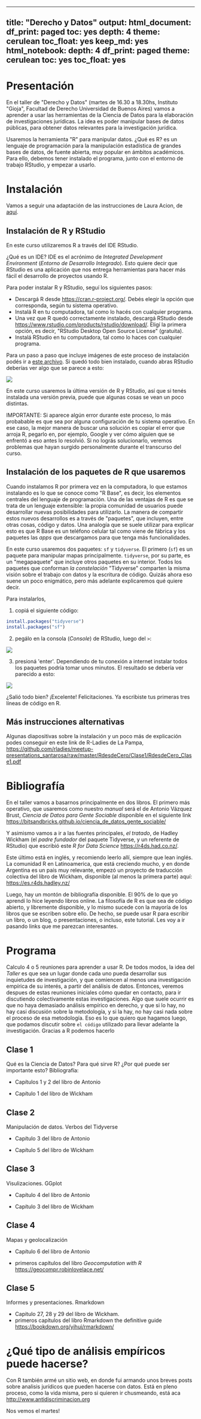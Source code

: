 <!-- rnb-text-begin -->


---
title: "Derecho y Datos"
output:
  html_document:
    df_print: paged
    toc: yes
    depth: 4
    theme: cerulean
    toc_float: yes
    keep_md: yes
  html_notebook:
    depth: 4
    df_print: paged
    theme: cerulean
    toc: yes
    toc_float: yes
---

# Presentación

En el taller de "Derecho y Datos" (martes de 16.30 a 18.30hs, Instituto "Gioja", Facultad de Derecho Universidad de Buenos Aires) vamos a aprender a usar las herramientas de la Ciencia de Datos para la elaboración de investigaciones jurídicas. La idea es poder manipular bases de datos públicas, para obtener datos relevantes para la investigación jurídica.

Usaremos la herramienta "R" para manipular datos. ¿Qué es R? es un lenguaje de programación para la manipulación estadística de grandes bases de datos, de fuente abierta, muy popular en ámbitos académicos. Para ello, debemos tener instalado el programa, junto con el entorno de trabajo RStudio, y empezar a usarlo.

# Instalación

Vamos a seguir una adaptación de las instrucciones de Laura Acion, de [aquí](https://github.com/lauracion/R_Curso_de_Nivelacion/blob/master/Instalacion_R_RStudio.md#instalaci%C3%B3n-de-r-y-rstudio). 

## Instalación de R y RStudio

En este curso utilizaremos R a través del IDE RStudio. 

¿Qué es un IDE? IDE es el acrónimo de *Integrated Development Environment* (*Entorno de Desarrollo Integrado*). Esto quiere decir que RStudio es una aplicación que nos entrega herramientas para hacer más fácil el desarrollo de proyectos usando R.

Para poder instalar R y RStudio, seguí los siguientes pasos:

- Descargá R desde https://cran.r-project.org/. Debés elegir la opción que corresponda, según tu sistema operativo.
- Instalá R en tu computadora, tal como lo hacés con cualquier programa. 
- Una vez que R quedó correctamente instalado, descargá RStudio desde https://www.rstudio.com/products/rstudio/download/. Eligí la primera opción, es decir, "RStudio Desktop Open Source License" (gratuita). 
- Instalá RStudio en tu computadora, tal como lo haces con cualquier programa. 

Para un paso a paso que incluye imágenes de este proceso de instalación podés ir a [este archivo](https://github.com/lauracion/R_Curso_de_Nivelacion/blob/master/Instalacion_R_RStudio.pdf). 
Si quedó todo bien instalado, cuando abras RStudio deberías ver algo que se parece a esto:

![](https://github.com/lauracion/R_Curso_de_Nivelacion/raw/master/images/rstudio.png)

En este curso usaremos la última versión de R y RStudio, así que si tenés instalada una versión previa, puede que algunas cosas se vean un poco distintas.

IMPORTANTE: Si aparece algún error durante este proceso, lo más probabable es que sea por alguna configuración de tu sistema operativo. En ese caso, la mejor manera de buscar una solución es copiar el error que arroja R, pegarlo en, por ejemplo, Google y ver cómo alguien que se enfrentó a eso antes lo resolvió. Si no lográs solucionarlo, veremos problemas que hayan surgido personalmente durante el transcurso del curso.

## Instalación de los paquetes de R que usaremos

Cuando instalamos R por primera vez en la computadora, lo que estamos instalando es lo que se conoce como "R Base", es decir, los elementos centrales del lenguaje de programación. Una de las ventajas de R es que se trata de un lenguaje extensible: la propia comunidad de usuarios puede desarrollar nuevas posibilidades para utilizarlo. La manera de compartir estos nuevos desarrollos es a través de "paquetes", que incluyen, entre otras cosas, código y datos. Una analogía que se suele utilizar para explicar esto es que R Base es un teléfono celular tal como viene de fábrica y los paquetes las _apps_ que descargamos para que tenga más funcionalidades. 

En este curso usaremos dos paquetes: `sf` y `tidyverse`. El primero (`sf`) es un paquete para manipular mapas principalmente. `tidyverse`, por su parte, es un "megapaquete" que incluye otros paquetes en su interior. Todos los paquetes que conforman _la constelación_ "Tidyverse" comparten la misma visión sobre el trabajo con datos y la escritura de código. Quizás ahora eso suene un poco enigmático, pero más adelante explicaremos qué quiere decir. 

Para instalarlos, 

1. copiá el siguiente código:

```r
install.packages("tidyverse")
install.packages("sf")
```

2. pegálo en la consola (_Console_) de RStudio, luego del `>`:

![](https://github.com/lauracion/R_Curso_de_Nivelacion/raw/master/images/install.packages.png)

3. presioná 'enter'. 
Dependiendo de tu conexión a internet instalar todos los paquetes podría tomar unos minutos. El resultado se debería ver parecido a esto:


![](https://github.com/lauracion/R_Curso_de_Nivelacion/raw/master/images/paquetes_instalados.png)


¿Salió todo bien? ¡Excelente! Felicitaciones. Ya escribiste tus primeras tres líneas de código en R.

## Más instrucciones alternativas

Algunas diapositivas sobre la instalación y un poco más de explicación podes conseguir en este link de R-Ladies de La Pampa, https://github.com/rladies/meetup-presentations_santarosa/raw/master/RdesdeCero/Clase1/RdesdeCero_Clase1.pdf  


# Bibliografía

En el taller vamos a basarnos principalmente en dos libros. El primero más operativo, que usaremos como nuestro _manual_  será el de Antonio Vázquez Brust, _Ciencia de Datos para Gente Sociable_ disponible en el siguiente link https://bitsandbricks.github.io/ciencia_de_datos_gente_sociable/ 

Y asimismo vamos a ir a las fuentes principales, _el tratado_, de Hadley Wickham (el _padre fundador_ del paquete Tidyverse, y un referente de RStudio) que escribió este _R for Data Science_ https://r4ds.had.co.nz/.

Este último está en inglés, y recomiendo leerlo allí, siempre que lean inglés. La comunidad R en Latinoamerica, que está creciendo mucho, y en donde Argentina es un país muy relevante, empezó un proyecto de traducción colectiva del libro de Wickham, disponible (al menos la primera parte) aquí: https://es.r4ds.hadley.nz/ 

Luego, hay un montón de bibliografía disponible. El 90% de lo que yo aprendí lo hice leyendo libros online. La filosofía de R es que sea de código abierto, y libremente disponible, y lo mismo sucede con la mayoría de los libros que se escriben sobre ello. De hecho, se puede usar R para escribir un libro, o un blog, o presentaciones, o incluso, este tutorial. Les voy a ir pasando links que me parezcan interesantes.

# Programa

Calculo 4 o 5 reuniones para aprender a usar R. De todos modos, la idea del _Taller_ es que sea un lugar donde cada uno pueda desarrollar sus inquietudes de investigación, y que comiencen al menos una investigación empírica de su interés, a partir del análisis de datos. Entonces, veremos despues de estas reuniones iniciales cómo quedar en contacto, para ir discutiendo colectivamente estas investigaciones. Algo que suele ocurrir es que no haya demasiado análisis empírico en derecho, y que si lo hay, no hay casi discusión sobre la metodología, y si la hay, no hay casi nada sobre el proceso de esa metodología. Eso es lo que quiero que hagamos luego, que podamos discutir sobre `el código` utilizado para llevar adelante la investigación. Gracias a R podemos hacerlo

## Clase 1
Qué es la Ciencia de Datos? Para qué sirve R? ¿Por qué puede ser importante esto?
Bibliografía: 

- Capítulos 1 y 2 del libro de Antonio

- Capítulo 1 del libro de Wickham

## Clase 2
Manipulación de datos. Verbos del Tidyverse

- Capítulo 3 del libro de Antonio

- Capítulo 5 del libro de Wickham

## Clase 3
Visulizaciones. GGplot

- Capítulo 4 del libro de Antonio

- Capítulo 3 del libro de Wickham

## Clase 4
Mapas y geolocalización

- Capítulo 6 del libro de Antonio

- primeros capítulos del libro _Geocomputation with R_ https://geocompr.robinlovelace.net/

## Clase 5 
Informes y presentaciones. Rmarkdown

- Capitulo 27, 28 y 29 del libro de Wickham.
- primeros capítulos del libro Rmarkdown the definitive guide https://bookdown.org/yihui/rmarkdown/ 

# ¿Qué tipo de análisis empíricos puede hacerse?

Con R también armé un sitio web, en donde fui armando unos breves posts sobre analisis 
jurídicos que pueden hacerse con datos. Está en pleno proceso, como la vida misma, pero si quieren ir chusmeando, está aca http://www.antidiscriminacion.org 

Nos vemos el martes!


<!-- rnb-text-end -->
